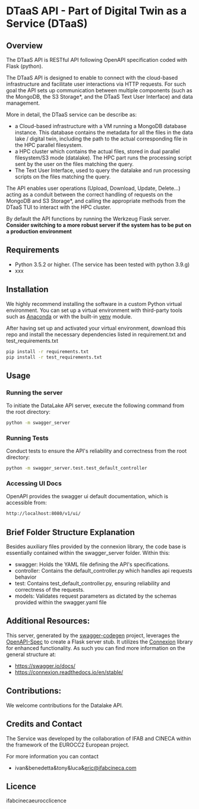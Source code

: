# DTaaS API - Part of Digital Twin as a Service (DTaaS)

## Overview
The DTaaS API is RESTful API following OpenAPI specification coded with Flask (python). 

The DTaaS API is designed to enable to connect with the cloud-based infrastructure and facilitate user interactions via HTTP requests. For such goal the API sets up communication between multiple components (such as the MongoDB, the S3 Storage*, and the DTaaS Text User Interface) and data management.

More in detail, the DTaaS service can be describe as:

  - a Cloud-based infrastructure with a VM running a MongoDB database instance. This database contains the metadata for all the files in the data lake / digital twin, including the path to the actual corresponding file in the HPC parallel filesystem.
  - a HPC cluster which contains the actual files, stored in dual parallel filesystem/S3 mode (datalake). The HPC part runs the processing script sent by the user on the files matching the query.
  - The Text User Interface, used to query the datalake and run processing scripts on the files matching the query.

The API enables user operations (Upload, Download, Update, Delete...) acting as a conduit between the correct handling of requests on the MongoDB and S3 Storage*, and calling the appropriate methods from the DTaaS TUI to interact with the HPC cluster. 

By default the API functions by running the Werkzeug Flask server. **Consider switching to a more robust server if the system has to be put on a production environment** 


## Requirements
- Python 3.5.2 or higher. (The service has been tested with python 3.9.g)
- xxx

## Installation

We highly recommend installing the software in a custom Python virtual environment. You can set up a virtual environment with third-party tools such as [Anaconda](https://docs.anaconda.com/free/anaconda/install/index.html) or with the built-in [venv](https://docs.python.org/3/library/venv.html) module.

After having set up and activated your virtual environment, download this repo and install the necessary dependencies listed in requirement.txt and test_requirements.txt

  ```bash
pip install -r requirements.txt
pip install -r test_requirements.txt
  ```

## Usage

### Running the server 
To initiate the DataLake API server, execute the following command from the root directory: 
  ```bash
python -m swagger_server
  ```
### Running Tests
 
Conduct tests to ensure the API's reliability and correctness from the root directory:
  ```bash
python -m swagger_server.test.test_default_controller
  ```

### Accessing UI Docs
OpenAPI provides the swagger ui default documentation, which is accessible from: 
```bash
http://localhost:8080/v1/ui/
  ```

## Brief Folder Structure Explanation
Besides auxiliary files provided by the connexion library, the code base is essentially contained within the swagger_server folder. Within this: 

- swagger: Holds the YAML file defining the API's specifications.
- controller: Contains the default_controller.py which handles api requests behavior
- test: Contains test_default_controller.py, ensuring reliability and correctness of the requests.
- models: Validates request parameters as dictated by the schemas provided within the swagger.yaml file

## Additional Resources:
This server, generated by the [swagger-codegen](https://github.com/swagger-api/swagger-codegen) project, leverages the [OpenAPI-Spec](https://github.com/swagger-api/swagger-core/wiki) to create a Flask server stub. It utilizes the [Connexion](https://github.com/zalando/connexion) library for enhanced functionality. As such you can find more information on the general structure at: 

- https://swagger.io/docs/
- https://connexion.readthedocs.io/en/stable/


## Contributions: 
We welcome contributions for the Datalake API.

## Credits and Contact
The Service was developed by the collaboration of IFAB and CINECA within the framework of the EUROCC2 European project.

For more information you can contact

- ivan&benedetta&tony&luca&eric@ifabcineca.com

## Licence
ifabcinecaeurocclicence




